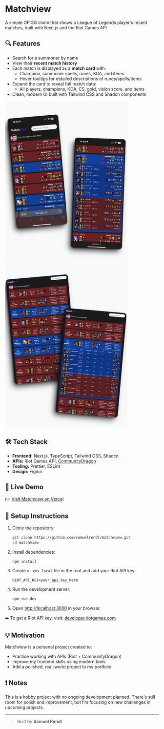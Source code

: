 # Matchview

A simple OP.GG clone that shows a League of Legends player's recent matches, built with Next.js and the Riot Games API.

## 🔍 Features

- Search for a summoner by name
- View their **recent match history**
- Each match is displayed as a **match card** with:
  - Champion, summoner spells, runes, KDA, and items
  - Hover tooltips for detailed descriptions of runes/spells/items
- Expand the card to reveal full match data:
  - All players, champions, KDA, CS, gold, vision score, and items
- Clean, modern UI built with Tailwind CSS and Shadcn components

<div align="display: flex; gap: 10px;">
    <img src="/screenshots/mobile.png" alt="Mobile view" width="400" />
    <img src="/screenshots/desktop.png" alt="Desktop view" width="400" />
</div>

## 🛠️ Tech Stack

- **Frontend:** Next.js, TypeScript, Tailwind CSS, Shadcn
- **APIs:** Riot Games API, [CommunityDragon](https://communitydragon.org/)
- **Tooling:** Prettier, ESLint
- **Design:** Figma

## 🚀 Live Demo

👉 [Visit Matchview on Vercel](https://match-view.vercel.app)

## 🧪 Setup Instructions

1. Clone the repository:

   ```bash
   git clone https://github.com/samuelrendl/matchview.git
   cd matchview
   ```

2. Install dependencies:

   ```bash
   npm install
   ```

3. Create a `.env.local` file in the root and add your Riot API key:

   ```env
   RIOT_API_KEY=your_api_key_here
   ```

4. Run the development server:

   ```bash
   npm run dev
   ```

5. Open [http://localhost:3000](http://localhost:3000) in your browser.

➡️ To get a Riot API key, visit: [developer.riotgames.com](https://developer.riotgames.com)

## 💡 Motivation

Matchview is a personal project created to:

- Practice working with APIs (Riot + CommunityDragon)
- Improve my frontend skills using modern tools
- Add a polished, real-world project to my portfolio

## ❗ Notes

This is a hobby project with no ongoing development planned. There's still room for polish and improvement, but I'm focusing on new challenges in upcoming projects.

---

> Built by **Samuel Rendl**
